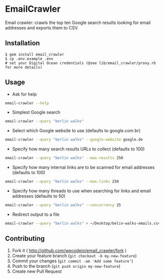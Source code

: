 # EmailCrawler

Email crawler: crawls the top ten Google search results looking for email addresses and exports them to CSV.

## Installation

    $ gem install email_crawler
    $ cp .env.example .env
    # set your Digital Ocean credentials (@see lib/email_crawler/proxy.rb for more details)

## Usage

* Ask for help

```bash
email-crawler --help
```

* Simplest Google search

```bash
email-crawler --query "berlin walks"
```

* Select which Google website to use (defaults to google.com.br)

```bash
email-crawler --query "berlin walks" --google-website google.de
```

* Specify how many search results URLs to collect (defaults to 100)

```bash
email-crawler --query "berlin walks" --max-results 250
```

* Specify how many internal links are to be scanned for email addresses (defaults to 100)

```bash
email-crawler --query "berlin walks" --max-links 250
```

* Specify how many threads to use when searching for links and email addresses (defaults to 50)

```bash
email-crawler --query "berlin walks" --concurrency 25
```

* Redirect output to a file

```bash
email-crawler --query "berlin walks" > ~/Desktop/belin-walks-emails.csv
```

## Contributing

1. Fork it ( http://github.com/wecodeio/email_crawler/fork )
2. Create your feature branch (`git checkout -b my-new-feature`)
3. Commit your changes (`git commit -am 'Add some feature'`)
4. Push to the branch (`git push origin my-new-feature`)
5. Create new Pull Request
